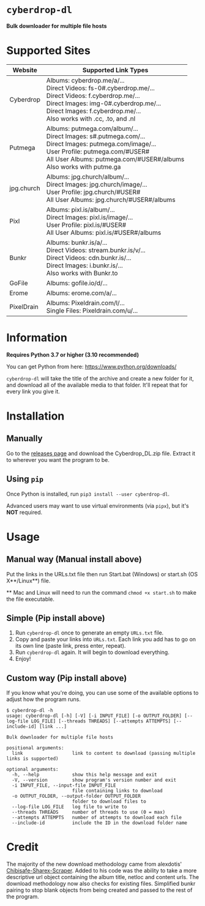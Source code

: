 # `cyberdrop-dl`
**Bulk downloader for multiple file hosts**

# Supported Sites

| Website    | Supported Link Types                                                                                                                                                                                                                   |
|------------|----------------------------------------------------------------------------------------------------------------------------------------------------------------------------------------------------------------------------------------|
| Cyberdrop  | Albums: cyberdrop.me/a/... <br> Direct Videos: fs-0#.cyberdrop.me/... <br> Direct Videos: f.cyberdrop.me/... <br> Direct Images: img-0#.cyberdrop.me/... <br> Direct Images: f.cyberdrop.me/... <br> Also works with .cc, .to, and .nl |
| Putmega    | Albums: putmega.com/album/... <br> Direct Images: s#.putmega.com/... <br> Direct Images: putmega.com/image/... <br> User Profile: putmega.com/#USER# <br> All User Albums: putmega.com/#USER#/albums <br> Also works with putme.ga     |
| jpg.church | Albums: jpg.church/album/... <br> Direct Images: jpg.church/image/... <br> User Profile: jpg.church/#USER# <br> All User Albums: jpg.church/#USER#/albums                                                                              |
| Pixl       | Albums: pixl.is/album/... <br> Direct Images: pixl.is/image/...  <br> User Profile: pixl.is/#USER# <br> All User Albums: pixl.is/#USER#/albums                                                                                         |
| Bunkr      | Albums: bunkr.is/a/... <br> Direct Videos: stream.bunkr.is/v/... <br> Direct Videos: cdn.bunkr.is/... <br> Direct Images: i.bunkr.is/... <br> Also works with Bunkr.to                                                                 |
| GoFile     | Albums: gofile.io/d/...                                                                                                                                                                                                                |
| Erome      | Albums: erome.com/a/...                                                                                                                                                                                                                |
| PixelDrain | Albums: Pixeldrain.com/l/... <br> Single Files: Pixeldrain.com/u/...                                                                                                                                                                   |                                           

# Information

**Requires Python 3.7 or higher (3.10 recommended)**

You can get Python from here: https://www.python.org/downloads/

`cyberdrop-dl` will take the title of the archive and create a new folder for it, and download all of the available media to that folder.
It'll repeat that for every link you give it.

# Installation

## Manually
Go to the [releases page](https://github.com/Jules-WinnfieldX/CyberDropDownloader/releases) and download the Cyberdrop_DL.zip file. Extract it to wherever you want the program to be.
## Using `pip`
Once Python is installed, run `pip3 install --user cyberdrop-dl`.

Advanced users may want to use virtual environments (via `pipx`), but it's **NOT** required.

# Usage

## Manual way (Manual install above)
Put the links in the URLs.txt file then run Start.bat (Windows) or start.sh (OS X**/Linux**) file.

** Mac and Linux will need to run the command `chmod +x start.sh` to make the file executable.

## Simple (Pip install above)
1. Run `cyberdrop-dl` once to generate an empty `URLs.txt` file.
2. Copy and paste your links into `URLs.txt`.
Each link you add has to go on its own line (paste link, press enter, repeat).
3. Run `cyberdrop-dl` again.
It will begin to download everything.
4. Enjoy!

## Custom way (Pip install above)
If you know what you're doing, you can use some of the available options to adjust how the program runs.
```
$ cyberdrop-dl -h
usage: cyberdrop-dl [-h] [-V] [-i INPUT_FILE] [-o OUTPUT_FOLDER] [--log-file LOG_FILE] [--threads THREADS] [--attempts ATTEMPTS] [--include-id] [link ...]

Bulk downloader for multiple file hosts

positional arguments:
  link                  link to content to download (passing multiple links is supported)

optional arguments:
  -h, --help            show this help message and exit
  -V, --version         show program's version number and exit
  -i INPUT_FILE, --input-file INPUT_FILE
                        file containing links to download
  -o OUTPUT_FOLDER, --output-folder OUTPUT_FOLDER
                        folder to download files to
  --log-file LOG_FILE   log file to write to
  --threads THREADS     number of threads to use (0 = max)
  --attempts ATTEMPTS   number of attempts to download each file
  --include-id          include the ID in the download folder name
```

# Credit
The majority of the new download methodology came from alexdotis' [Chibisafe-Sharex-Scraper](https://github.com/alexdotis/Chibisafe-Sharex-Scraper).
Added to his code was the ability to take a more descriptive url object containing the album title, netloc and content urls. 
The download methodology now also checks for existing files. Simplified bunkr pairing to stop blank objects from being created and passed to the rest of the program.
